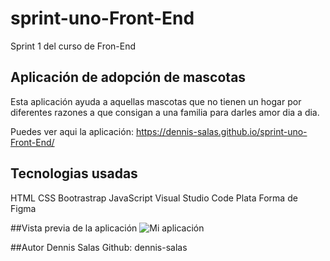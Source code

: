 # sprint-uno-Front-End
Sprint 1 del curso de Fron-End
## Aplicación de adopción de mascotas 
Esta aplicación ayuda a aquellas mascotas que no tienen un hogar por diferentes razones a que consigan a una familia para darles amor dia a dia.

Puedes ver aqui la aplicación: https://dennis-salas.github.io/sprint-uno-Front-End/

## Tecnologias usadas
HTML
CSS
Bootrastrap
JavaScript
Visual Studio Code
Plata Forma de Figma

##Vista previa de la aplicación 
<img src="./images/Captura de pantalla (28)" alt="Mi aplicación"/>

##Autor
Dennis Salas 
Github: dennis-salas
